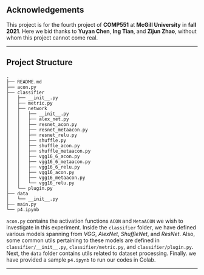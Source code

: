 ## Acknowledgements

This project is for the fourth project of **COMP551** at **McGill University** in **fall 2021**. Here we bid thanks
to **Yuyan Chen**, **Ing Tian**, and **Zijun Zhao**, without whom this project cannot come real.

---

## Project Structure

```text
.
├── README.md
├── acon.py
├── classifier
│   ├── __init__.py
│   ├── metric.py
│   ├── network
│   │   ├── __init__.py
│   │   ├── alex_net.py
│   │   ├── resnet_acon.py
│   │   ├── resnet_metaacon.py
│   │   ├── resnet_relu.py
│   │   ├── shuffle.py
│   │   ├── shuffle_acon.py
│   │   ├── shuffle_metaacon.py
│   │   ├── vgg16_6_acon.py
│   │   ├── vgg16_6_metaacon.py
│   │   ├── vgg16_6_relu.py
│   │   ├── vgg16_acon.py
│   │   ├── vgg16_metaacon.py
│   │   └── vgg16_relu.py
│   └── plugin.py
├── data
│   └── __init__.py
├── main.py
└── p4.ipynb
```

`acon.py` contains the activation functions `ACON` and `MetaACON` we wish to investigate in this experiment. Inside the `classifier` folder, we
have defined various models spanning from *VGG*, *AlexNet*, *ShuffleNet*, and *ResNet*. Also, some common utils
pertaining to these models are defined in `classifier/__init__.py`, `classifier/metric.py`, and `classifier/plugin.py`.
Next, the `data` folder contains utils related to dataset processing. Finally. we have provided a sample `p4.ipynb` to
run our codes in Colab.

---
